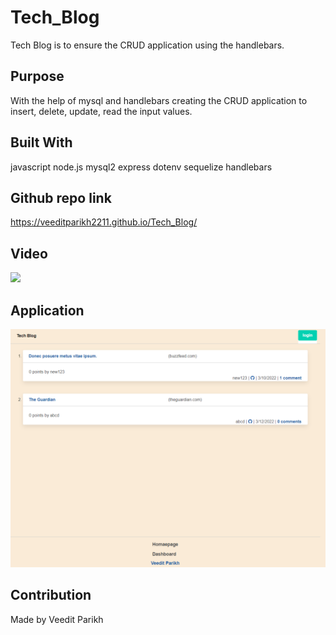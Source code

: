 # Tech_Blog
Tech Blog is to ensure the CRUD application using the handlebars.
## Purpose

With the help of mysql and handlebars creating the CRUD application to insert, delete, update, read the input values.
## Built With

javascript
node.js
mysql2
express
dotenv
sequelize
handlebars

## Github repo link
https://veeditparikh2211.github.io/Tech_Blog/

## Video

![](/public/images/techblog.gif)


## Application

![](/public/images/Screenshot.png)
## Contribution

Made by Veedit Parikh